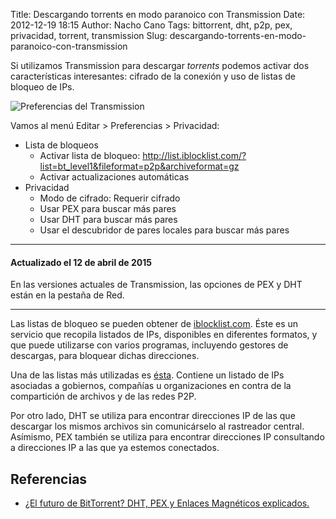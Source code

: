 Title: Descargando torrents en modo paranoico con Transmission
Date: 2012-12-19 18:15
Author: Nacho Cano
Tags: bittorrent, dht, p2p, pex, privacidad, torrent, transmission
Slug: descargando-torrents-en-modo-paranoico-con-transmission

Si utilizamos Transmission para descargar _torrents_ podemos activar dos
características interesantes: cifrado de la conexión y uso de listas de
bloqueo de IPs.

![Preferencias del Transmission]({static}/images/preferencias-transmission-300x173.png)

Vamos al menú Editar > Preferencias > Privacidad:

-   Lista de bloqueos
    -   Activar lista de bloqueo:
        <http://list.iblocklist.com/?list=bt_level1&fileformat=p2p&archiveformat=gz>
    -   Activar actualizaciones automáticas
-   Privacidad
    -   Modo de cifrado: Requerir cifrado
    -   Usar PEX para buscar más pares
    -   Usar DHT para buscar más pares
    -   Usar el descubridor de pares locales para buscar más pares

* * * * *

#### Actualizado el 12 de abril de 2015

En las versiones actuales de Transmission, las opciones de PEX y DHT
están en la pestaña de Red.

* * * * *

Las listas de bloqueo se pueden obtener de [iblocklist.com][]. Éste es
un servicio que recopila listados de IPs, disponibles en diferentes
formatos, y que puede utilizarse con varios programas, incluyendo
gestores de descargas, para bloquear dichas direcciones.

Una de las listas más utilizadas es [ésta][]. Contiene un listado de IPs
asociadas a gobiernos, compañías u organizaciones en contra de la
compartición de archivos y de las redes P2P.

Por otro lado, DHT se utiliza para encontrar direcciones IP de las que
descargar los mismos archivos sin comunicárselo al rastreador central.
Asímismo, PEX también se utiliza para encontrar direcciones IP
consultando a direcciones IP a las que ya estemos conectados.

Referencias
-----------

- [¿El futuro de BitTorrent? DHT, PEX y Enlaces Magnéticos
explicados.][]

  [iblocklist.com]: http://iblocklist.com
    "iblocklist.com"
  [ésta]: http://www.iblocklist.com/list.php?list=bt_level1
    "ésta"
  [¿El futuro de BitTorrent? DHT, PEX y Enlaces Magnéticos explicados.]:
    http://www.bittorrentyp2p.com/%C2%BFel-futuro-de-bittorrent-dht-pex-y-enlaces-magneticos-explicados
